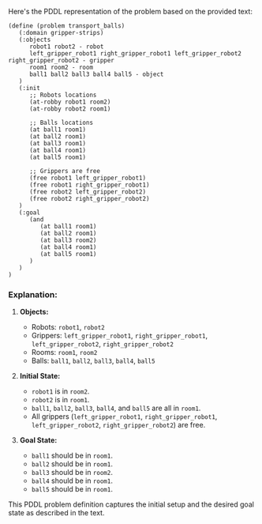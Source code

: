 Here's the PDDL representation of the problem based on the provided text:

```pddl
(define (problem transport_balls)
   (:domain gripper-strips)
   (:objects 
      robot1 robot2 - robot
      left_gripper_robot1 right_gripper_robot1 left_gripper_robot2 right_gripper_robot2 - gripper
      room1 room2 - room
      ball1 ball2 ball3 ball4 ball5 - object
   )
   (:init 
      ;; Robots locations
      (at-robby robot1 room2)
      (at-robby robot2 room1)
      
      ;; Balls locations
      (at ball1 room1)
      (at ball2 room1)
      (at ball3 room1)
      (at ball4 room1)
      (at ball5 room1)
      
      ;; Grippers are free
      (free robot1 left_gripper_robot1)
      (free robot1 right_gripper_robot1)
      (free robot2 left_gripper_robot2)
      (free robot2 right_gripper_robot2)
   )
   (:goal 
      (and 
         (at ball1 room1)
         (at ball2 room1)
         (at ball3 room2)
         (at ball4 room1)
         (at ball5 room1)
      )
   )
)
```

### Explanation:

1. **Objects:**
   - Robots: `robot1`, `robot2`
   - Grippers: `left_gripper_robot1`, `right_gripper_robot1`, `left_gripper_robot2`, `right_gripper_robot2`
   - Rooms: `room1`, `room2`
   - Balls: `ball1`, `ball2`, `ball3`, `ball4`, `ball5`

2. **Initial State:**
   - `robot1` is in `room2`.
   - `robot2` is in `room1`.
   - `ball1`, `ball2`, `ball3`, `ball4`, and `ball5` are all in `room1`.
   - All grippers (`left_gripper_robot1`, `right_gripper_robot1`, `left_gripper_robot2`, `right_gripper_robot2`) are free.

3. **Goal State:**
   - `ball1` should be in `room1`.
   - `ball2` should be in `room1`.
   - `ball3` should be in `room2`.
   - `ball4` should be in `room1`.
   - `ball5` should be in `room1`.

This PDDL problem definition captures the initial setup and the desired goal state as described in the text.